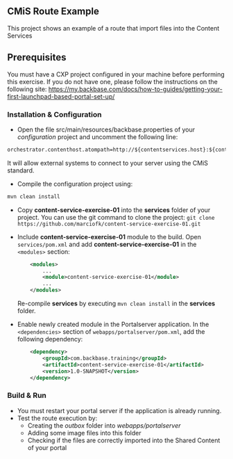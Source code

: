 ## CMiS Route Example
This project shows an example of a route that import files into the Content Services

## Prerequisites
You must have a CXP project configured in your machine before performing this exercise. If you do not have one, please follow the instructions on the following site: https://my.backbase.com/docs/how-to-guides/getting-your-first-launchpad-based-portal-set-up/

### Installation & Configuration

- Open the file src/main/resources/backbase.properties of your *configuration* project and uncomment the following line:

```xml
orchestrator.contenthost.atompath=http://${contentservices.host}:${contentservices.port}/${contentservices.context}/atom
```

It will allow external systems to connect to your server using the CMiS standard.

- Compile the configuration project using:
```xml
mvn clean install
```

- Copy **content-service-exercise-01** into the **services** folder of your project. You can use the git command to clone the project: ```git clone https://github.com/marciofk/content-service-exercise-01.git```

- Include **content-service-exercise-01** module to the build.  Open `services/pom.xml` and add **content-service-exercise-01** in the `<modules>` section: 
	```xml
	    <modules>
	        ...	    
	        <module>content-service-exercise-01</module>
	        ...
	    </modules>
	```	
	Re-compile **services** by executing `mvn clean install` in the **services** folder.
	
- Enable newly created module in the Portalserver application. In the `<dependencies>` section of `webapps/portalserver/pom.xml`, add the following dependency:

	```xml
	    <dependency>
	        <groupId>com.backbase.training</groupId>
	        <artifactId>content-service-exercise-01</artifactId>
	        <version>1.0-SNAPSHOT</version>
	    </dependency>
	```

### Build & Run

- You must restart your portal server if the application is already running. 
- Test the route execution by:
	- Creating the *outbox* folder into *webapps/portalserver*
	- Adding some image files into this folder
	- Checking if the files are correctly imported into the Shared Content of your portal


 





